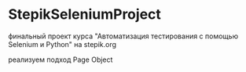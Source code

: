 # StepikSeleniumProject
финальный проект курса "Автоматизация тестирования с помощью Selenium и Python" на stepik.org

реализуем подход Page Object
